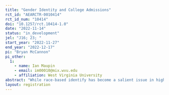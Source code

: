```yaml
---
title: "Gender Identity and College Admissions"
rct_id: "AEARCTR-0010414"
rct_id_num: "10414"
doi: "10.1257/rct.10414-1.0"
date: "2022-11-14"
status: "in_development"
jel: "J16; 23; "
start_year: "2022-11-27"
end_year: "2022-12-17"
pi: "Bryan McCannon"
pi_other:
  1:
    - name: Ian Maupin
    - email: im00010@mix.wvu.edu
    - affiliation: West Virginia University
abstract: "While race-based identify has become a salient issue in higher education admissions, we ask whether gender identity matters as well. Specifically, we ask whether non-binary/trans individuals experience discrimination in access to higher education. To address this question, we conduct an audit study. Email inquiries will be sent to admissions counselors at institutions of higher education in the United States. Emails will differ in their use of gender pronouns in the signature line. Our outcome variable of interest is whether we receive a reply to the email. The control will be emails without any use of pronouns. Emails with either he/him or she/her signatures identify the effect of using a pronoun, while a treatment with the use of xe/xem in the signature line will separately identify the effect of neo-pronouns from "traditional" pronouns. We hypothesize that the use of neo-pronouns will be associated with fewer responses to our email inquiries. "
layout: registration
---
```


